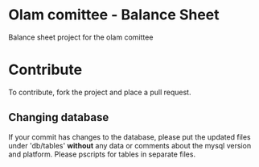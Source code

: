 Olam comittee - Balance Sheet
=============================

Balance sheet project for the olam comittee

Contribute
==========

To contribute, fork the project and place a pull request.

Changing database
-----------------

If your commit has changes to the database, please put the updated files under 'db/tables' **without** any data or comments about the mysql version and platform.
Please pscripts for tables in separate files.